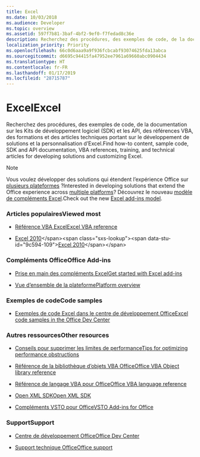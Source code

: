 ```yaml
---
title: Excel
ms.date: 10/03/2018
ms.audience: Developer
ms.topic: overview
ms.assetid: 597f7b81-3baf-4bf2-9ef0-f7fedad8c36e
description: Recherchez des procédures, des exemples de code, de la documentation sur les Kits de développement logiciel (SDK) et les API, des références VBA, des formations et des articles techniques portant sur le développement de solutions et la personnalisation d’Excel.
localization_priority: Priority
ms.openlocfilehash: 66c0d6aaa9a9f936fcbcabf93074625fda13abca
ms.sourcegitcommit: d6695c94415fa47952ee7961a69660abc0904434
ms.translationtype: HT
ms.contentlocale: fr-FR
ms.lasthandoff: 01/17/2019
ms.locfileid: "28715787"
---
```

# <a name="excel"></a><span data-ttu-id="9c594-103">Excel</span><span class="sxs-lookup"><span data-stu-id="9c594-103">Excel</span></span>

<span data-ttu-id="9c594-104">Recherchez des procédures, des exemples de code, de la documentation sur les Kits de développement logiciel (SDK) et les API, des références VBA, des formations et des articles techniques portant sur le développement de solutions et la personnalisation d’Excel.</span><span class="sxs-lookup"><span data-stu-id="9c594-104">Find how-to content, sample code, SDK and API documentation, VBA references, training, and technical articles for developing solutions and customizing Excel.</span></span>
  
> [!NOTE]
> <span data-ttu-id="9c594-105">Vous voulez développer des solutions qui étendent l’expérience Office sur [plusieurs plateformes](https://docs.microsoft.com/office/dev/add-ins/overview/office-add-in-availability) ?</span><span class="sxs-lookup"><span data-stu-id="9c594-105">Interested in developing solutions that extend the Office experience across [multiple platforms](https://docs.microsoft.com/office/dev/add-ins/overview/office-add-in-availability)?</span></span> <span data-ttu-id="9c594-106">Découvrez le nouveau [modèle de compléments Excel](https://docs.microsoft.com/office/dev/add-ins/excel/excel-add-ins-overview).</span><span class="sxs-lookup"><span data-stu-id="9c594-106">Check out the new [Excel add-ins model](https://docs.microsoft.com/office/dev/add-ins/excel/excel-add-ins-overview).</span></span> 
  
### <a name="viewed-most"></a><span data-ttu-id="9c594-107">Articles populaires</span><span class="sxs-lookup"><span data-stu-id="9c594-107">Viewed most</span></span>
  
- [<span data-ttu-id="9c594-108">Référence VBA Excel</span><span class="sxs-lookup"><span data-stu-id="9c594-108">Excel VBA reference</span></span>](https://docs.microsoft.com/office/vba/api/overview/excel)
  
- <span data-ttu-id="9c594-109">[Excel 2010](https://docs.microsoft.com/previous-versions/office/developer/office-2010/ee658205(v=office.14))</span><span class="sxs-lookup"><span data-stu-id="9c594-109">[Excel 2010](https://docs.microsoft.com/previous-versions/office/developer/office-2010/ee658205(v=office.14))</span></span>
  
### <a name="office-add-ins"></a><span data-ttu-id="9c594-110">Compléments Office</span><span class="sxs-lookup"><span data-stu-id="9c594-110">Office Add-ins</span></span>
  
- [<span data-ttu-id="9c594-111">Prise en main des compléments Excel</span><span class="sxs-lookup"><span data-stu-id="9c594-111">Get started with Excel add-ins</span></span>](https://docs.microsoft.com/office/dev/add-ins/excel/excel-add-ins-get-started-overview)
  
- [<span data-ttu-id="9c594-112">Vue d’ensemble de la plateforme</span><span class="sxs-lookup"><span data-stu-id="9c594-112">Platform overview</span></span>](https://docs.microsoft.com/office/dev/add-ins/overview/office-add-ins)
  
### <a name="code-samples"></a><span data-ttu-id="9c594-113">Exemples de code</span><span class="sxs-lookup"><span data-stu-id="9c594-113">Code samples</span></span>
  
- [<span data-ttu-id="9c594-114">Exemples de code Excel dans le centre de développement Office</span><span class="sxs-lookup"><span data-stu-id="9c594-114">Excel code samples in the Office Dev Center</span></span>](https://developer.microsoft.com/excel/gallery/?filterBy=Samples)
  
### <a name="other-resources"></a><span data-ttu-id="9c594-115">Autres ressources</span><span class="sxs-lookup"><span data-stu-id="9c594-115">Other resources</span></span>
  
- [<span data-ttu-id="9c594-116">Conseils pour supprimer les limites de performance</span><span class="sxs-lookup"><span data-stu-id="9c594-116">Tips for optimizing performance obstructions</span></span>](https://docs.microsoft.com/office/vba/excel/concepts/excel-performance/excel-tips-for-optimizing-performance-obstructions)

- [<span data-ttu-id="9c594-117">Référence de la bibliothèque d’objets VBA Office</span><span class="sxs-lookup"><span data-stu-id="9c594-117">Office VBA Object library reference</span></span>](https://docs.microsoft.com/office/vba/api/overview/library-reference)
  
- [<span data-ttu-id="9c594-118">Référence de langage VBA pour Office</span><span class="sxs-lookup"><span data-stu-id="9c594-118">Office VBA language reference</span></span>](https://docs.microsoft.com/office/vba/api/overview/language-reference)
  
- [<span data-ttu-id="9c594-119">Open XML SDK</span><span class="sxs-lookup"><span data-stu-id="9c594-119">Open XML SDK</span></span>](https://docs.microsoft.com/office/open-xml/open-xml-sdk)
  
- [<span data-ttu-id="9c594-120">Compléments VSTO pour Office</span><span class="sxs-lookup"><span data-stu-id="9c594-120">VSTO Add-ins for Office</span></span>](https://docs.microsoft.com/visualstudio/vsto/create-vsto-add-ins-for-office-by-using-visual-studio?view=vs-2017)
  
### <a name="support"></a><span data-ttu-id="9c594-121">Support</span><span class="sxs-lookup"><span data-stu-id="9c594-121">Support</span></span>
  
- [<span data-ttu-id="9c594-122">Centre de développement Office</span><span class="sxs-lookup"><span data-stu-id="9c594-122">Office Dev Center</span></span>](https://developer.microsoft.com/office)
  
- [<span data-ttu-id="9c594-123">Support technique Office</span><span class="sxs-lookup"><span data-stu-id="9c594-123">Office support</span></span>](https://support.office.com/)

